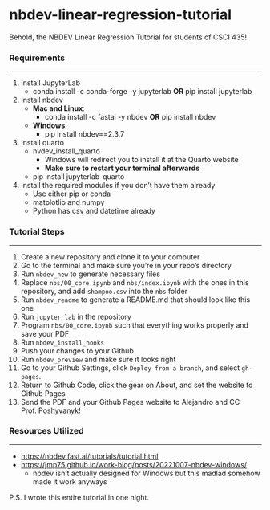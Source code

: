 # nbdev-linear-regression-tutorial

<!-- WARNING: THIS FILE WAS AUTOGENERATED! DO NOT EDIT! -->

Behold, the NBDEV Linear Regression Tutorial for students of CSCI 435!

### Requirements

------------------------------------------------------------------------

1.  Install JupyterLab
    - conda install -c conda-forge -y jupyterlab **OR** pip install
      jupyterlab
2.  Install nbdev
    - **Mac and Linux**:
      - conda install -c fastai -y nbdev **OR** pip install nbdev
    - **Windows**:
      - pip install nbdev==2.3.7
3.  Install quarto
    - nvdev_install_quarto
      - Windows will redirect you to install it at the Quarto website
      - **Make sure to restart your terminal afterwards**
    - pip install jupyterlab-quarto
4.  Install the required modules if you don’t have them already
    - Use either pip or conda
    - matplotlib and numpy
    - Python has csv and datetime already

### Tutorial Steps

------------------------------------------------------------------------

1.  Create a new repository and clone it to your computer
2.  Go to the terminal and make sure you’re in your repo’s directory
3.  Run `nbdev_new` to generate necessary files
4.  Replace `nbs/00_core.ipynb` and `nbs/index.ipynb` with the ones in
    this repository, and add `shampoo.csv` into the `nbs` folder
5.  Run `nbdev_readme` to generate a README.md that should look like
    this one
6.  Run `jupyter lab` in the repository
7.  Program `nbs/00_core.ipynb` such that everything works properly and
    save your PDF
8.  Run `nbdev_install_hooks`
9.  Push your changes to your Github
10. Run `nbdev_preview` and make sure it looks right
11. Go to your Github Settings, click `Deploy from a branch`, and select
    `gh-pages`.
12. Return to Github Code, click the gear on About, and set the website
    to Github Pages
13. Send the PDF and your Github Pages website to Alejandro and CC
    Prof. Poshyvanyk!

### Resources Utilized

------------------------------------------------------------------------

- https://nbdev.fast.ai/tutorials/tutorial.html
- https://jmp75.github.io/work-blog/posts/20221007-nbdev-windows/
  - npdev isn’t actually designed for Windows but this madlad somehow
    made it work anyways

P.S. I wrote this entire tutorial in one night.

